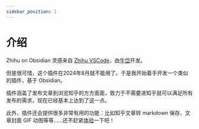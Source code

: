 ```yaml
---
sidebar_position: 1
---
```


# 介绍

Zhihu on Obsidian 灵感来自 [Zhihu VSCode](https://github.com/niudai/VSCode-Zhihu)，由[牛岱](https://www.zhihu.com/people/niu-dai-68-44)开发。

但是很可惜，这个插件在2024年8月就不能用了。于是我开始着手开发一个类似的插件，基于 Obsidian。

插件涵盖了发布文章到浏览知乎的方方面面，致力于不需要进知乎就可以满足所有发布的需求，现在已经基本上达到了这一点。

此外，插件还会提供很多非常有用的功能：比如知乎文章转 markdown 保存、文章封面 GIF 动图等等……还不赶紧[体验](/docs/快速开始/安装插件)一下吧！

